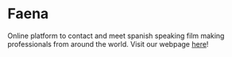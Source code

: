 # Faena

Online platform to contact and meet spanish speaking film making professionals from around the world. Visit our webpage [here](https://faena.film)!
